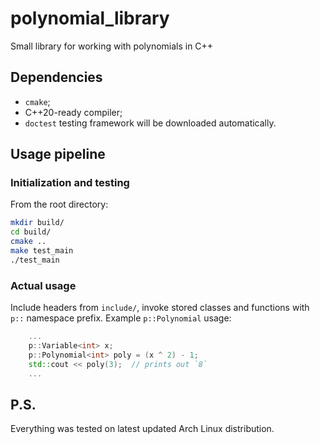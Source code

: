 # polynomial_library

Small library for working with polynomials in C++

## Dependencies

- `cmake`;
- C++20-ready compiler;
- `doctest` testing framework will be downloaded automatically.

## Usage pipeline

### Initialization and testing

From the root directory:

```sh
mkdir build/
cd build/
cmake ..
make test_main
./test_main
```

### Actual usage

Include headers from `include/`, invoke stored classes and functions with `p::` namespace prefix. Example `p::Polynomial` usage:

```cpp
    ...
    p::Variable<int> x;
    p::Polynomial<int> poly = (x ^ 2) - 1;
    std::cout << poly(3);  // prints out `8`
    ...
```

## P.S.

Everything was tested on latest updated Arch Linux distribution.
